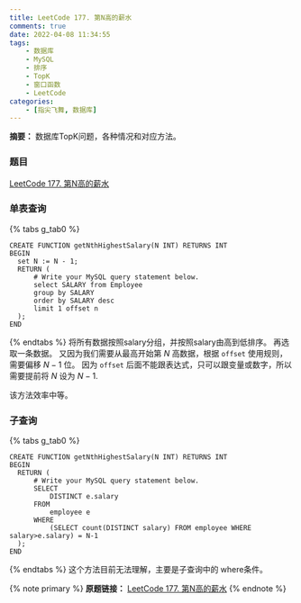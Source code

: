 ```yaml
---
title: LeetCode 177. 第N高的薪水
comments: true
date: 2022-04-08 11:34:55
tags:
    - 数据库
    - MySQL
    - 排序
    - TopK
    - 窗口函数
    - LeetCode
categories:
    - [指尖飞舞, 数据库]
---
```

__摘要：__
数据库TopK问题，各种情况和对应方法。
<!-- more -->


### 题目
[LeetCode 177. 第N高的薪水](https://leetcode-cn.com/problems/nth-highest-salary/)

### 单表查询
{% tabs g_tab0 %}
<!-- tab MySQL -->
```MySQL
CREATE FUNCTION getNthHighestSalary(N INT) RETURNS INT
BEGIN
  set N := N - 1;
  RETURN (
      # Write your MySQL query statement below.
      select SALARY from Employee
      group by SALARY
      order by SALARY desc
      limit 1 offset n
  );
END
```
<!-- endtab -->
{% endtabs %}
将所有数据按照salary分组，并按照salary由高到低排序。
再选取一条数据。
又因为我们需要从最高开始第 $N$ 高数据，根据 `offset` 使用规则，需要偏移 $N - 1$ 位。
因为 `offset` 后面不能跟表达式，只可以跟变量或数字，所以需要提前将 $N$ 设为 $N - 1$.

该方法效率中等。

### 子查询
{% tabs g_tab0 %}
<!-- tab MySQL -->
```MySQL
CREATE FUNCTION getNthHighestSalary(N INT) RETURNS INT
BEGIN
  RETURN (
      # Write your MySQL query statement below.
      SELECT 
          DISTINCT e.salary
      FROM 
          employee e
      WHERE 
          (SELECT count(DISTINCT salary) FROM employee WHERE salary>e.salary) = N-1
  );
END
```
<!-- endtab -->
{% endtabs %}
这个方法目前无法理解，主要是子查询中的 where条件。



{% note primary %}
__原题链接：__ [LeetCode 177. 第N高的薪水](https://leetcode-cn.com/problems/nth-highest-salary/)
{% endnote %}